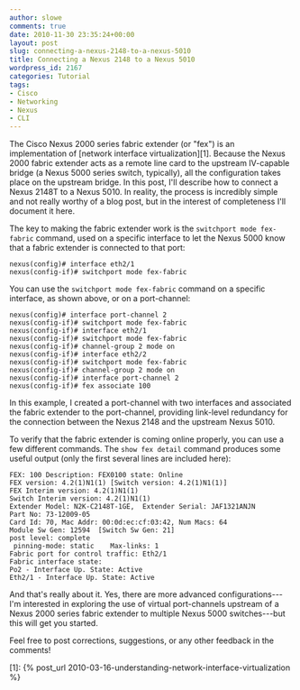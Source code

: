 ```yaml
---
author: slowe
comments: true
date: 2010-11-30 23:35:24+00:00
layout: post
slug: connecting-a-nexus-2148-to-a-nexus-5010
title: Connecting a Nexus 2148 to a Nexus 5010
wordpress_id: 2167
categories: Tutorial
tags:
- Cisco
- Networking
- Nexus
- CLI
---
```


The Cisco Nexus 2000 series fabric extender (or "fex") is an implementation of [network interface virtualization][1]. Because the Nexus 2000 fabric extender acts as a remote line card to the upstream IV-capable bridge (a Nexus 5000 series switch, typically), all the configuration takes place on the upstream bridge. In this post, I'll describe how to connect a  Nexus 2148T to a Nexus 5010. In reality, the process is incredibly simple and not really worthy of a blog post, but in the interest of completeness I'll document it here.

The key to making the fabric extender work is the `switchport mode fex-fabric` command, used on a specific interface to let the Nexus 5000 know that a fabric extender is connected to that port:

	nexus(config)# interface eth2/1  
	nexus(config-if)# switchport mode fex-fabric

You can use the `switchport mode fex-fabric` command on a specific interface, as shown above, or on a port-channel:

	nexus(config)# interface port-channel 2  
	nexus(config-if)# switchport mode fex-fabric  
	nexus(config-if)# interface eth2/1  
	nexus(config-if)# switchport mode fex-fabric  
	nexus(config-if)# channel-group 2 mode on  
	nexus(config-if)# interface eth2/2  
	nexus(config-if)# switchport mode fex-fabric  
	nexus(config-if)# channel-group 2 mode on  
	nexus(config-if)# interface port-channel 2  
	nexus(config-if)# fex associate 100

In this example, I created a port-channel with two interfaces and associated the fabric extender to the port-channel, providing link-level redundancy for the connection between the Nexus 2148 and the upstream Nexus 5010.

To verify that the fabric extender is coming online properly, you can use a few different commands. The `show fex detail` command produces some useful output (only the first several lines are included here):

	FEX: 100 Description: FEX0100 state: Online  
	FEX version: 4.2(1)N1(1) [Switch version: 4.2(1)N1(1)]  
	FEX Interim version: 4.2(1)N1(1)  
	Switch Interim version: 4.2(1)N1(1)  
	Extender Model: N2K-C2148T-1GE,  Extender Serial: JAF1321ANJN  
	Part No: 73-12009-05  
	Card Id: 70, Mac Addr: 00:0d:ec:cf:03:42, Num Macs: 64  
	Module Sw Gen: 12594  [Switch Sw Gen: 21]  
	post level: complete  
	 pinning-mode: static    Max-links: 1  
	Fabric port for control traffic: Eth2/1  
	Fabric interface state:  
	Po2 - Interface Up. State: Active  
	Eth2/1 - Interface Up. State: Active

And that's really about it. Yes, there are more advanced configurations---I'm interested in exploring the use of virtual port-channels upstream of a Nexus 2000 series fabric extender to multiple Nexus 5000 switches---but this will get you started.

Feel free to post corrections, suggestions, or any other feedback in the comments!

[1]: {% post_url 2010-03-16-understanding-network-interface-virtualization %}
